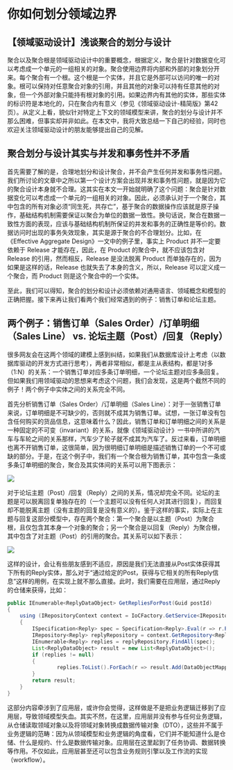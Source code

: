 # 你如何划分领域边界
## 【领域驱动设计】浅谈聚合的划分与设计
聚合以及聚合根是领域驱动设计中的重要概念，根据定义，聚合是针对数据变化可以考虑成一个单元的一组相关的对象。聚合使用边界将内部和外部的对象划分开来。每个聚合有一个根。这个根是一个实体，并且它是外部可以访问的唯一的对象。根可以保持对任意聚合对象的引用，并且其他的对象可以持有任意其他的对象，但一个外部对象只能持有根对象的引用。如果边界内有其他的实体，那些实体的标识符是本地化的，只在聚合内有意义（参见《领域驱动设计-精简版》第42页）。从定义上看，貌似针对特定上下文的领域模型来讲，聚合的划分与设计并不那么困难，但事实却并非如此。在本文中，我将大致总结一下自己的经验，同时也欢迎关注领域驱动设计的朋友能够提出自己的见解。

## 聚合划分与设计其实与并发和事务性并不矛盾
首先需要了解的是，合理地划分和设计聚合，并不会产生任何并发和事务性问题。我们所讨论的文章中之所以第一个设计方案会出现并发和事务性问题，就是因为它的聚合设计本身就不合理。这其实在本文一开始就明确了这个问题：聚合是针对数据变化可以考虑成一个单元的一组相关的对象。因此，必须承认对于一个聚合，其中包含的所有对象必须“同生死，共存亡”，基于聚合的数据操作应该就是原子操作，基础结构机制需要保证以聚合为单位的数据一致性。换句话说，聚合在数据一致性方面的表现，应该与基础结构机制所保证的并发和事务的正确性是等价的。数据访问时出现的事务失效现象，其实是源于聚合的不合理划分。比如，在《Effective Aggregate Design》一文中的例子里，事实上 Product 并不一定要依赖于 Release 才能存在，因此，在 Product 的聚合中，就不应该包含对 Release 的引用，然而相反，Release 是没法脱离 Product 而单独存在的，因为如果是这样的话，Release 也就失去了本身的含义，所以，Release 可以定义成一个聚合，而 Product 则是这个聚合中的一个实体。

至此，我们可以得知，聚合的划分和设计必须依赖对通用语言、领域概念和模型的正确把握。接下来再让我们看两个我们经常遇到的例子：销售订单和论坛主题。

## 两个例子：销售订单（Sales Order）/订单明细（Sales Line） vs. 论坛主题（Post）/回复（Reply）

很多网友会在这两个领域的建模上感到纠结，如果我们从数据库设计上考虑（以数据库驱动的开发方式进行思考），两者非常相似，都是主从表结构，都是1对多（1:N）的关系：一个销售订单对应多条订单明细，一个论坛主题对应多条回复。但如果我们用领域驱动的思想来考虑这个问题，我们会发现，这是两个截然不同的例子！两个例子中实体之间的关系完全不同。

首先分析销售订单（Sales Order）/订单明细（Sales Line）：对于一张销售订单来说，订单明细是不可缺少的，否则就不成其为销售订单。试想，一张订单没有包含任何购买的货品信息，这意味着什么？因此，销售订单和订单明细之间的关系是一种固定的不可变（invariant）的关系，就像《领域驱动设计》一书中所讲的汽车与车轮之间的关系那样，汽车少了轮子就不成其为汽车了。反过来看，订单明细也离不开销售订单，这很简单，因为很明细订单明细是描述销售订单的一个不可或缺的部分。于是，在这个例子中，我们有一个聚合根为销售订单，其中包含一条或多条订单明细的聚合，聚合及其实体间的关系可以用下图表示：

![](http://114.116.184.67:81/images/design/201112241000166739.png)

对于论坛主题（Post）/回复（Reply）之间的关系，情况却完全不同。论坛的主题是可以脱离回复单独存在的（一个主题可以没有任何人对其进行回复），而回复却不能脱离主题（没有主题的回复是没有意义的）。鉴于这样的事实，实际上在主题与回复这部分模型中，存在两个聚合：第一个聚合是以主题（Post）为聚合根，且仅包含其本身一个对象的聚合；另一个聚合是以回复（Reply）为聚合根，其中包含了对主题（Post）的引用的聚合。其关系可以如下表示：

![](http://114.116.184.67:81/images/design/201112241000175966.png)

这样的设计，会让有些朋友感到不适应，原因是我们无法直接从Post实体获得其下所有的Reply实体，那么对于“通过给定的Post，获得与它相关的所有Reply信息”这样的用例，在实现上就不那么直接。此时，我们需要在应用层，通过Reply的仓储来获得，比如：

```java
public IEnumerable<ReplyDataObject> GetRepliesForPost(Guid postId)
{
    using (IRepositoryContext context = IoCFactory.GetService<IRepositoryContext>();
    {
        ISpecification<Reply> spec = Specification<Reply>.Eval(r => r.Post.Id == postId);
        IRepository<Reply> replyRepository = context.GetRepository<Reply>();
        IEnumerable<Reply> replies = replyRepository.FindAll(spec);
        List<ReplyDataObject> result = new List<ReplyDataObject>();
        if (replies != null)
        {
                replies.ToList().ForEach(r => result.Add(DataObjectMapper.MapToDataObject(r));
        }
        return result;
    }
}
```
这部分内容牵涉到了应用层，或许你会觉得，这样做是不是把业务逻辑迁移到了应用层，导致领域模型失血。其实不然，在这里，应用层并没有参与任何业务逻辑，从仓储读取领域对象以及将领域对象转换成数据传输对象（DTO），这些并不属于业务逻辑的范畴：因为从领域模型和业务逻辑的角度看，它们并不能知道什么是仓储、什么是规约、什么是数据传输对象。应用层在这里起到了任务协调、数据转换等作用。不仅如此，应用层甚至还可以包含业务规则引擎以及工作流的实现（workflow）。